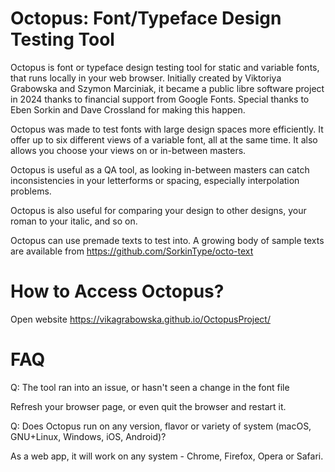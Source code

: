 # Octopus: Font/Typeface Design Testing Tool

Octopus is font or typeface design testing tool for static and variable fonts, that runs locally in your web browser. Initially created by Viktoriya Grabowska and Szymon Marciniak, it became a public libre software project in 2024 thanks to financial support from Google Fonts. Special thanks to Eben Sorkin and Dave Crossland for making this happen.

Octopus was made to test fonts with large design spaces more efficiently. It offer up to six different views of a variable font, all at the same time. It also allows you choose your views on or in-between masters.

Octopus is useful as a QA tool, as looking in-between masters can catch inconsistencies in your letterforms or spacing, especially interpolation problems.

Octopus is also useful for comparing your design to other designs, your roman to your italic, and so on.

Octopus can use premade texts to test into. A growing body of sample texts are available from https://github.com/SorkinType/octo-text

# How to Access Octopus?

Open website https://vikagrabowska.github.io/OctopusProject/

# FAQ

Q: The tool ran into an issue, or hasn't seen a change in the font file

Refresh your browser page, or even quit the browser and restart it.

Q: Does Octopus run on any version, flavor or variety of system (macOS, GNU+Linux, Windows, iOS, Android)?

As a web app, it will work on any system - Chrome, Firefox, Opera or Safari.